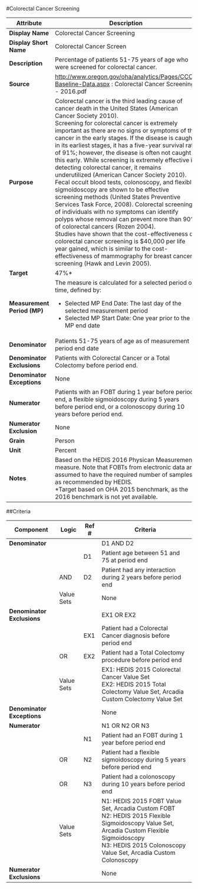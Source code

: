 #Colorectal Cancer Screening

|Attribute|Description|
|---------|-----------|
|**Display Name**|Colorectal Cancer Screening|
|**Display Short Name**|Colorectal Cancer Screen|
|**Description**|Percentage of patients 51-75 years of age who were screened for colorectal cancer.|
|**Source**|http://www.oregon.gov/oha/analytics/Pages/CCO-Baseline-Data.aspx : Colorectal Cancer Screening - 2016.pdf|
|**Purpose**| Colorectal cancer is the third leading cause of cancer death in the United States (American Cancer Society 2010).<br>Screening for colorectal cancer is extremely important as there are no signs or symptoms of the cancer in the early stages. If the disease is caught in its earliest stages, it has a five-year survival rate of 91%; however, the disease is often not caught this early. While screening is extremely effective in detecting colorectal cancer, it remains underutilized (American Cancer Society 2010).<br>Fecal occult blood tests, colonoscopy, and flexible sigmoidoscopy are shown to be effective screening methods (United States Preventive Services Task Force, 2008). Colorectal screening of individuals with no symptoms can identify polyps whose removal can prevent more than 90% of colorectal cancers (Rozen 2004).<br>Studies have shown that the cost-effectiveness of colorectal cancer screening is $40,000 per life year gained, which is similar to the cost-effectiveness of mammography for breast cancer screening (Hawk and Levin 2005). |
|**Target**|47%*|
|**Measurement Period (MP)**| The measure is calculated for a selected period of time, defined by:<ul><li>Selected MP End Date: The last day of the selected measurement period</li><li> Selected MP Start Date: One year prior to the MP end date </li></ul>
|**Denominator**|Patients 51-75 years of age as of measurement period end date|
|**Denominator Exclusions**|Patients with Colorectal Cancer or a Total Colectomy before period end.|
|**Denominator Exceptions**|None|
|**Numerator**|Patients with an FOBT during 1 year before period end, a flexible sigmoidoscopy during 5 years before period end, or a colonoscopy during 10 years before period end.|
|**Numerator Exclusion**|None|
|**Grain**|Person|
|**Unit**|Percent|
|**Notes**|Based on the HEDIS 2016 Physican Measurement measure. Note that FOBTs from electronic data are assumed to have the required number of samples as recommended by HEDIS.<br>*Target based on OHA 2015 benchmark, as the 2016 benchmark is not yet available.|


##Criteria

|Component|Logic|Ref #|Criteria|
|---------|-----|-------|--------|
|**Denominator**| | | D1 AND D2 |
| | | D1 | Patient age between 51 and 75 at period end |
| | AND | D2 | Patient had any interaction during 2 years before period end |
| | Value Sets | | None |
|**Denominator Exclusions**| | | EX1 OR EX2 |
| | | EX1 | Patient had a Colorectal Cancer diagnosis before period end |
| | OR | EX2 | Patient had a Total Colectomy procedure before period end |
| | Value Sets | | EX1: HEDIS 2015 Colorectal Cancer Value Set<br>EX2: HEDIS 2015 Total Colectomy Value Set, Arcadia Custom Colectomy Value Set |
|**Denominator Exceptions**| | | None |
|**Numerator**| | | N1 OR N2 OR N3 |
| | | N1 | Patient had an FOBT during 1 year before period end |
| | OR | N2 | Patient had a flexible sigmoidoscopy during 5 years before period end |
| | OR | N3 | Patient had a colonoscopy during 10 years before period end |
| | Value Sets | | N1: HEDIS 2015 FOBT Value Set, Arcadia Custom FOBT<br>N2: HEDIS 2015 Flexible Sigmoidoscopy Value Set, Arcadia Custom Flexible Sigmoidoscopy<br>N3: HEDIS 2015 Colonoscopy Value Set, Arcadia Custom Colonoscopy |
|**Numerator Exclusions**| | | None |
